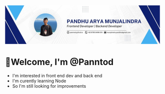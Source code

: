 ![alt text](https://github.com/panntod/Panntod/blob/main/banner.jpg?raw=true)
# 👋Welcome, I'm @Panntod 
- I'm interested in front end dev and back end
- I'm curently learning Node
- So I'm still looking for improvements
